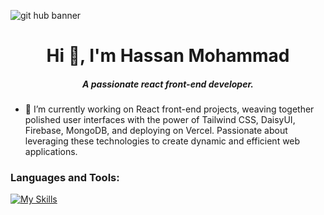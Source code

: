 ![git hub banner](https://github.com/devalienbrain/devalienbrain/assets/136051509/093ab322-c5e8-4ae2-b614-8ba294d11d57)
<h1 align="center">Hi 👋, I'm Hassan Mohammad</h1>
<h5 align="center">A passionate react front-end developer.</h5>

- 🔭 I’m currently working on React front-end projects, weaving together polished user interfaces with the power of Tailwind CSS, DaisyUI, Firebase, MongoDB, and deploying on Vercel. Passionate about leveraging these technologies to create dynamic and efficient web applications. 

<h3 align="left">Languages and Tools:</h3>

<p align="left"> 


[![My Skills](https://skillicons.dev/icons?i=html,css,tailwind,js,react,firebase,express,nodejs,mongodb,nextjs,c,cpp,java,figma,git,github,vscode,vercel&theme=light)](https://skillicons.dev)
  
</p>

